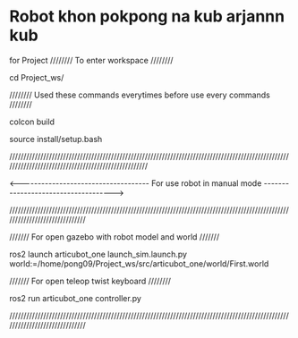# Robot khon pokpong na kub arjannn kub
for Project
//////// To enter workspace ////////

cd Project_ws/

//////// Used these commands everytimes before use every commands ////////

colcon build

source install/setup.bash

////////////////////////////////////////////////////////////////////////////////////////////////////////////////////////////////////////////////////

<------------------------------------ For use robot in manual mode ------------------------------------>

//////////////////////////////////////////////////////////////////////////////////////////////////////////////////////////////

/////// For open gazebo with robot model and world ///////

ros2 launch articubot_one launch_sim.launch.py world:=/home/pong09/Project_ws/src/articubot_one/world/First.world

/////// For open teleop twist keyboard ////////

ros2 run articubot_one controller.py

//////////////////////////////////////////////////////////////////////////////////////////////////////////////////////////////


